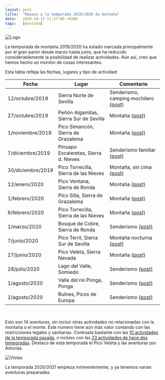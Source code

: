 ```yaml
---
layout: post
title:  "Repaso a la temporada 2019/2020 de montaña"
date:   2020-10-13 11:27:00 +0200
tags:	[montaña]
---
```


![Logo][logo]

La temporada de montaña 2019/2020 ha estado marcada principalmente por el gran parón desde marzo
hasta junio, que ha reducido considerablemente la posibilidad de realizar actividades. Aún así,
creo que hemos hecho un montón de cosas interesantes.

<!--more-->

Esta tabla refleja las fechas, lugares y tipo de actividad:

| Fecha			| Lugar					| Comentario					|
|-----------------------|---------------------------------------|-----------------------------------------------|
| 12/octubre/2019	| Sierra Norte de Sevilla		| Senderismo, camping mochilero [(post)][1]	|
| 27/octubre/2019	| Peñón Algamitas, Sierra Sur de Sevilla| Montaña [(post)][2]				|
| 1/noviembre/2019	| Pico Simancón, Sierra de Grazalema	| Montaña [(post)][2]				|
| 7/diciembre/2019	| Pinsapo Escaleretas, Sierra d. Nieves | Senderismo familiar [(post)][3]		|
| 30/diciembre/2019	| Pico Torrecilla, Sierra de las Nieves	| Montaña, sin cima [(post)][4]			|
| 12/enero/2020		| Pico Ventana, Sierra de Ronda		| Montaña [(post)][5]				|
| 1/febrero/2020	| Pico Silla, Sierra de Grazalema	| Montaña [(post)][6]				|
| 8/febrero/2020	| Pico Torrecilla, Sierra de las Nieves | Montaña [(post)][7]				|
| 1/marzo/2020		| Bosque de Cobre, Sierra de Ronda	| Senderismo [(post)][8]			|
| 7/junio/2020		| Pico Terril, Sierra Sur de Sevilla	| Montaña nocturna [(post)][9]			|
| 27/junio/2020		| Pico Veleta, Sierra Nevada		| Montaña [(post)][10]				|
| 28/julio/2020		| Lago del Valle, Somiedo		| Senderismo [(post)][11]			|
| 1/agosto/2020		| Valle del río Ponga, Ponga		| Senderismo [(post)][12]			|
| 2/agosto/2020		| Bulnes, Picos de Europa		| Senderismo [(post)][13]			|

<br/>

Esto son 14 aventuras, sin incluir otras actividades no relacionadas con la montaña o el monte.
Este número tiene aún más valor contando con las restricciones legales y sanitarias.
Contrasta bastante con las [10 actividades de la temporada pasada][pasada], o incluso con las
[23 actividades de hace dos temporadas][pasada_old]. Destaco de esta temporada el Pico Veleta y las
aventuras por Asturias.

![Vistas][img]

La temporada 2020/2021 empieza inminentemente, y ya tenemos varias aventuras preparadas.

[logo]:		{{site.url}}/assets/logo_extraviaos_wide.png
[img]:		{{site.url}}/assets/20200629-veleta-refugio1.png
[1]:		{{site.url}}/2019/10/14/camping-mochilero.html
[2]:		{{site.url}}/2019/11/30/inicio-temporada.html
[3]:		{{site.url}}/2019/12/20/pinsapo-escalereta.html
[4]:		{{site.url}}/2019/12/30/intento-pico-torrecilla.html
[5]:		{{site.url}}/2020/01/13/pico-ventana.html
[6]:		{{site.url}}/2020/02/03/pico-silla.html
[7]:		{{site.url}}/2020/02/09/torrecilla.html
[8]:		{{site.url}}/2020/03/08/parauta.html
[9]:		{{site.url}}/2020/06/07/terril-nocturno.html
[10]:		{{site.url}}/2020/06/29/ataque-veleta.html
[11]:		{{site.url}}/2020/07/29/somiedo-lago-del-valle.html
[12]:		{{site.url}}/2020/09/06/ponga.html
[13]:		{{site.url}}/2020/09/26/picos-europa-bulnes.html
[pasada]:	{{site.url}}/2019/07/14/temporada-2019.html
[pasada_old]:	{{site.url}}/2018/09/13/temporada-2018.html
